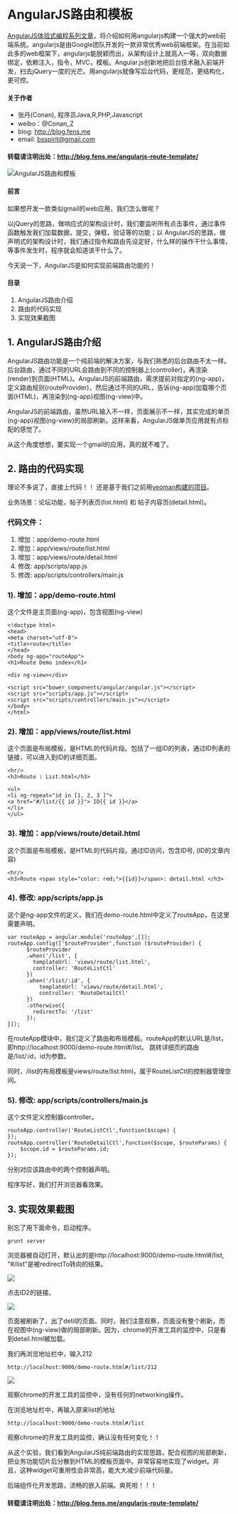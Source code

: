 AngularJS路由和模板
===========

[AngularJS体验式编程系列文章](http://blog.fens.me/series-angular/)，将介绍如何用angularjs构建一个强大的web前端系统。angularjs是由Google团队开发的一款非常优秀web前端框架。在当前如此多的web框架下，angularjs能脱颖而出，从架构设计上就高人一等，双向数据绑定，依赖注入，指令，MVC，模板。Angular.js创新地把后台技术融入前端开发，扫去jQuery一度的光芒。用angularjs就像写后台代码，更规范，更结构化，更可控。

#### 关于作者

* 张丹(Conan), 程序员Java,R,PHP,Javascript
* weibo：@Conan_Z
* blog: http://blog.fens.me
* email: bsspirit@gmail.com

#### 转载请注明出处：http://blog.fens.me/angularjs-route-template/

![AngularJS路由和模板](http://blog.fens.me/wp-content/uploads/2013/08/AngularJS-route.png)

#### 前言

如果想开发一款类似gmail的web应用，我们怎么做呢？

以jQuery的思路，做响应式的架构设计时，我们要监听所有点击事件，通过事件函数触发我们加载数据，提交，弹框，验证等的功能；以 AngularJS的思路，做声明式的架构设计时，我们通过指令和路由先设定好，什么样的操作干什么事情，等事件发生时，程序就会知道该干什么了。

今天说一下，AngularJS是如何实现前端路由功能的！

#### 目录

1. AngularJS路由介绍
2. 路由的代码实现
3. 实现效果截图

## 1. AngularJS路由介绍

AngularJS路由功能是一个纯前端的解决方案，与我们熟悉的后台路由不太一样。后台路由，通过不同的URL会路由到不同的控制器上(controller)，再渲染(render)到页面(HTML)。AngularJS的前端路由，需求提前对指定的(ng-app)，定义路由规则(routeProvider)，然后通过不同的URL，告诉(ng-app)加载哪个页面(HTML)，再渲染到(ng-app)视图(ng-view)中。

AngularJS的前端路由，虽然URL输入不一样，页面展示不一样，其实完成的单页(ng-app)视图(ng-view)的局部刷新。这样来看，AngularJS做单页应用就有点标配的感觉了。

从这个角度想想，要实现一个gmail的应用，真的就不难了。

## 2. 路由的代码实现

理论不多说了，直接上代码！！ 还是基于我们之前用[yeoman构建的项目](http://blog.fens.me/angularjs-yeoman-project/)。

业务场景：论坛功能，帖子列表页(list.html) 和 帖子内容页(detail.html)。

### 代码文件：

1. 增加：app/demo-route.html
2. 增加：app/views/route/list.html
3. 增加：app/views/route/detail.html
4. 修改: app/scripts/app.js
5. 修改: app/scripts/controllers/main.js

### 1). 增加：app/demo-route.html

这个文件是主页面(ng-app)，包含视图(ng-view)

```{bash}
<!doctype html>
<head>
<meta charset="utf-8">
<title>route</title>
</head>
<body ng-app="routeApp">
<h1>Route Demo index</h1>

<div ng-view></div>

<script src="bower_components/angular/angular.js"></script>
<script src="scripts/app.js"></script>
<script src="scripts/controllers/main.js"></script>
</body>
</html>
```

### 2). 增加：app/views/route/list.html

这个页面是布局模板，是HTML的代码片段。包括了一组ID的列表，通过ID列表的链接，可以进入到ID的详细页面。

```{bash}
<hr/>
<h3>Route : List.html</h3>

<ul>
<li ng-repeat="id in [1, 2, 3 ]">
<a href="#/list/{{ id }}"> ID{{ id }}</a>
</li>
</ul>
```

### 3). 增加：app/views/route/detail.html

这个页面是布局模板，是HTML的代码片段。通过ID访问，包含ID号, (ID的文章内容)

```{bash}
<hr/>
<h3>Route <span style="color: red;">{{id}}</span>: detail.html </h3>
```

### 4). 修改: app/scripts/app.js

这个是ng-app文件的定义，我们在demo-route.html中定义了routeApp，在这里需要声明。

```{bash}
var routeApp = angular.module('routeApp',[]);
routeApp.config(['$routeProvider',function ($routeProvider) {
      $routeProvider
      .when('/list', {
        templateUrl: 'views/route/list.html',
        controller: 'RouteListCtl'
      })
      .when('/list/:id', {
          templateUrl: 'views/route/detail.html',
          controller: 'RouteDetailCtl'
      })
      .otherwise({
        redirectTo: '/list'
      });
}]);
```

在routeApp模块中，我们定义了路由和布局模板。routeApp的默认URL是/list，即http://localhost:9000/demo-route.html#/list。 跳转详细页的路由是/list/:id，id为参数。

同时，/list的布局模板是views/route/list.html，属于RouteListCtl的控制器管理空间。

### 5). 修改: app/scripts/controllers/main.js

这个文件定义控制器controller。

```{bash}
routeApp.controller('RouteListCtl',function($scope) {
});
routeApp.controller('RouteDetailCtl',function($scope, $routeParams) {
    $scope.id = $routeParams.id;
});
```

分别对应该路由中的两个控制器声明。

程序写好，我们打开浏览器看效果。

## 3. 实现效果截图

别忘了用下面命令，启动程序。

```{bash}
grunt server
```

浏览器被自动打开，默认出的是http://localhost:9000/demo-route.html#/list, “#/list”是被redirectTo转向的结果。

![](http://blog.fens.me/wp-content/uploads/2013/08/AngularJS-route1.png)

点击ID2的链接。

![](http://blog.fens.me/wp-content/uploads/2013/08/AngularJS-route2.png)

页面被刷新了，出了detil的页面。同时，我们注意观察，页面没有整个刷新，而在视图中(ng-view)做的局部刷新。因为，chrome的开发工具的监控中，只是看到detail.html被加载。

我们再浏览地址栏中，输入212

```{bash}
http://localhost:9000/demo-route.html#/list/212
```

![](http://blog.fens.me/wp-content/uploads/2013/08/AngularJS-route3.png)

观察chrome的开发工具的监控中，没有任何的networking操作。

在浏览地址栏中，再输入原来list的地址

```{bash}
http://localhost:9000/demo-route.html#/list
```

观察chrome的开发工具的监控，确认没有任何变化！！

从这个实验，我们看到AngularJS纯前端路由的实现思路，配合视图的局部刷新，把业务功能切片后分散到HTML的模板页面中。非常容易地实现了widget。并且，这种widget可重用性会非常高，能大大减少前端代码量。

后端组件化开发思路，流畅的嵌入前端。爽死啦！！！

#### 转载请注明出处：http://blog.fens.me/angularjs-route-template/

